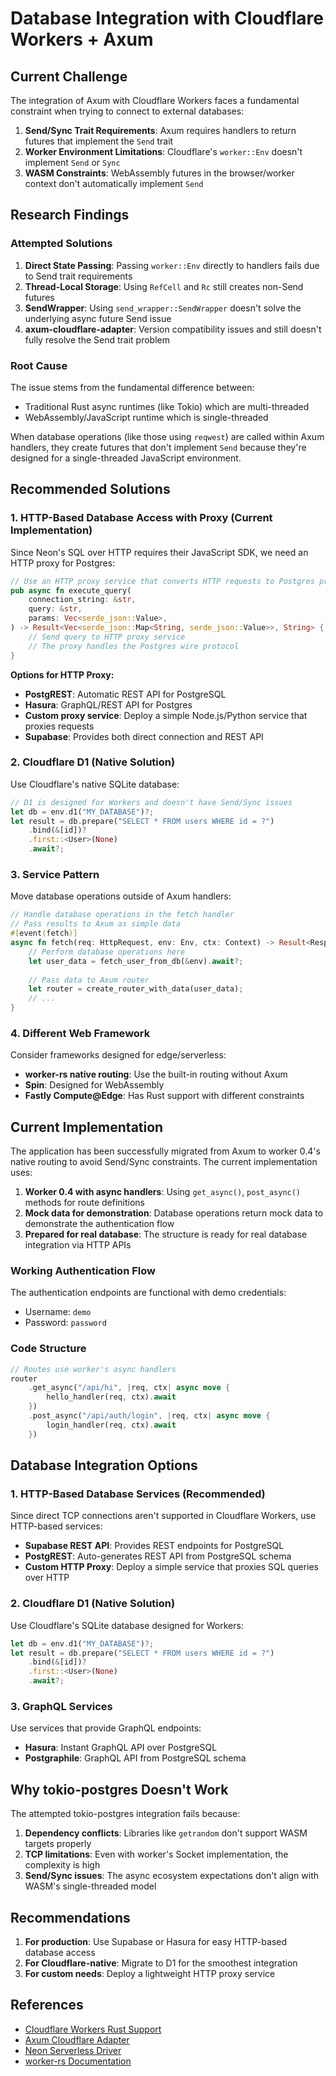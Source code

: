 # Database Integration with Cloudflare Workers + Axum

## Current Challenge

The integration of Axum with Cloudflare Workers faces a fundamental constraint when trying to connect to external databases:

1. **Send/Sync Trait Requirements**: Axum requires handlers to return futures that implement the `Send` trait
2. **Worker Environment Limitations**: Cloudflare's `worker::Env` doesn't implement `Send` or `Sync`
3. **WASM Constraints**: WebAssembly futures in the browser/worker context don't automatically implement `Send`

## Research Findings

### Attempted Solutions

1. **Direct State Passing**: Passing `worker::Env` directly to handlers fails due to Send trait requirements
2. **Thread-Local Storage**: Using `RefCell` and `Rc` still creates non-Send futures
3. **SendWrapper**: Using `send_wrapper::SendWrapper` doesn't solve the underlying async future Send issue
4. **axum-cloudflare-adapter**: Version compatibility issues and still doesn't fully resolve the Send trait problem

### Root Cause

The issue stems from the fundamental difference between:
- Traditional Rust async runtimes (like Tokio) which are multi-threaded
- WebAssembly/JavaScript runtime which is single-threaded

When database operations (like those using `reqwest`) are called within Axum handlers, they create futures that don't implement `Send` because they're designed for a single-threaded JavaScript environment.

## Recommended Solutions

### 1. HTTP-Based Database Access with Proxy (Current Implementation)

Since Neon's SQL over HTTP requires their JavaScript SDK, we need an HTTP proxy for Postgres:

```rust
// Use an HTTP proxy service that converts HTTP requests to Postgres protocol
pub async fn execute_query(
    connection_string: &str,
    query: &str,
    params: Vec<serde_json::Value>,
) -> Result<Vec<serde_json::Map<String, serde_json::Value>>, String> {
    // Send query to HTTP proxy service
    // The proxy handles the Postgres wire protocol
}
```

**Options for HTTP Proxy:**
- **PostgREST**: Automatic REST API for PostgreSQL
- **Hasura**: GraphQL/REST API for Postgres
- **Custom proxy service**: Deploy a simple Node.js/Python service that proxies requests
- **Supabase**: Provides both direct connection and REST API

### 2. Cloudflare D1 (Native Solution)

Use Cloudflare's native SQLite database:

```rust
// D1 is designed for Workers and doesn't have Send/Sync issues
let db = env.d1("MY_DATABASE")?;
let result = db.prepare("SELECT * FROM users WHERE id = ?")
    .bind(&[id])?
    .first::<User>(None)
    .await?;
```

### 3. Service Pattern

Move database operations outside of Axum handlers:

```rust
// Handle database operations in the fetch handler
// Pass results to Axum as simple data
#[event(fetch)]
async fn fetch(req: HttpRequest, env: Env, ctx: Context) -> Result<Response> {
    // Perform database operations here
    let user_data = fetch_user_from_db(&env).await?;
    
    // Pass data to Axum router
    let router = create_router_with_data(user_data);
    // ...
}
```

### 4. Different Web Framework

Consider frameworks designed for edge/serverless:

- **worker-rs native routing**: Use the built-in routing without Axum
- **Spin**: Designed for WebAssembly
- **Fastly Compute@Edge**: Has Rust support with different constraints

## Current Implementation

The application has been successfully migrated from Axum to worker 0.4's native routing to avoid Send/Sync constraints. The current implementation uses:

1. **Worker 0.4 with async handlers**: Using `get_async()`, `post_async()` methods for route definitions
2. **Mock data for demonstration**: Database operations return mock data to demonstrate the authentication flow
3. **Prepared for real database**: The structure is ready for real database integration via HTTP APIs

### Working Authentication Flow

The authentication endpoints are functional with demo credentials:
- Username: `demo`
- Password: `password`

### Code Structure

```rust
// Routes use worker's async handlers
router
    .get_async("/api/hi", |req, ctx| async move {
        hello_handler(req, ctx).await
    })
    .post_async("/api/auth/login", |req, ctx| async move {
        login_handler(req, ctx).await
    })
```

## Database Integration Options

### 1. HTTP-Based Database Services (Recommended)

Since direct TCP connections aren't supported in Cloudflare Workers, use HTTP-based services:

- **Supabase REST API**: Provides REST endpoints for PostgreSQL
- **PostgREST**: Auto-generates REST API from PostgreSQL schema
- **Custom HTTP Proxy**: Deploy a simple service that proxies SQL queries over HTTP

### 2. Cloudflare D1 (Native Solution)

Use Cloudflare's SQLite database designed for Workers:

```rust
let db = env.d1("MY_DATABASE")?;
let result = db.prepare("SELECT * FROM users WHERE id = ?")
    .bind(&[id])?
    .first::<User>(None)
    .await?;
```

### 3. GraphQL Services

Use services that provide GraphQL endpoints:
- **Hasura**: Instant GraphQL API over PostgreSQL
- **Postgraphile**: GraphQL API from PostgreSQL schema

## Why tokio-postgres Doesn't Work

The attempted tokio-postgres integration fails because:
1. **Dependency conflicts**: Libraries like `getrandom` don't support WASM targets properly
2. **TCP limitations**: Even with worker's Socket implementation, the complexity is high
3. **Send/Sync issues**: The async ecosystem expectations don't align with WASM's single-threaded model

## Recommendations

1. **For production**: Use Supabase or Hasura for easy HTTP-based database access
2. **For Cloudflare-native**: Migrate to D1 for the smoothest integration
3. **For custom needs**: Deploy a lightweight HTTP proxy service

## References

- [Cloudflare Workers Rust Support](https://developers.cloudflare.com/workers/languages/rust/)
- [Axum Cloudflare Adapter](https://github.com/logankeenan/axum-cloudflare-adapter)
- [Neon Serverless Driver](https://neon.tech/docs/serverless/serverless-driver)
- [worker-rs Documentation](https://docs.rs/worker/latest/worker/)